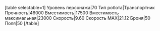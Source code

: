 [table selectable=1]
Уровень персонажа|70
Тип робота|Транспортник
Прочность|46000
Вместимость|17500
Вместимость максимальная|23000
Скорость|9.60
Скорость MAX|21.12
Броня|50
Поля|50
[/table]
